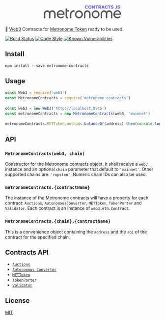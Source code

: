 <h1 align="center">
  <img src="./logo.png" alt="Metronome Contracts JS" width="50%">
</h1>

🔌  [Web3](https://github.com/ethereum/web3.js) Contracts for [Metronome Token](http://metronome.io) ready to be used.

[![Build Status](https://travis-ci.org/autonomoussoftware/metronome-contracts-js.svg?branch=master)](https://travis-ci.org/autonomoussoftware/metronome-contracts-js)
[![Code Style](https://img.shields.io/badge/code%20style-bloq-0063a6.svg)](https://github.com/bloq/eslint-config-bloq)
[![Known Vulnerabilities](https://snyk.io/test/github/autonomoussoftware/metronome-contracts-js/badge.svg?targetFile=package.json)](https://snyk.io/test/github/autonomoussoftware/metronome-contracts-js)

## Install

```shell
npm install --save metronome-contracts
```

## Usage

```js
const Web3 = require('web3')
const MetronomeContracts = require('metronome-contracts')

const web3 = new Web3('http://localhost:8545')
const metronomeContracts = new MetronomeContracts(web3, 'mainnet')

metronomeContracts.METToken.methods.balanceOf(address).then(console.log)
```

## API

### `MetronomeContracts(web3, chain)`

Constructor for the Metronome contracts object.
It shall receive a `web3` instance and an optional `chain` parameter that default to `'mainnet'`.
Other supported chains are: `'ropsten'`.
Numeric chain IDs can also be used.

### `metronomeContracts.{contractName}`

The instance of the Metronome contracts will have a property for each contract: `Auctions`, `AutonomousConverter`, `METToken`, `TokenPorter` and `Validator`.
Each contract is an instance of `web3.eth.Contract`.

### `MetronomeContracts.{chain}.{contractName}`

This is a convenience object containing the `address` and the `abi` of the contract for the specified chain.

## Contracts API

  - [`Auctions`](https://github.com/autonomoussoftware/documentation/blob/master/owners_manual/owners_manual.md#auction-api)
  - [`Autonomous Converter`](https://github.com/autonomoussoftware/documentation/blob/master/owners_manual/owners_manual.md#autonomous-converter-contract-api)
  - [`METToken`](https://github.com/autonomoussoftware/documentation/blob/master/owners_manual/owners_manual.md#token-api)
  - [`TokenPorter`](https://github.com/autonomoussoftware/documentation/blob/master/owners_manual/owners_manual.md#tokenporter-api)
  - [`Validator`](https://github.com/autonomoussoftware/documentation/blob/master/owners_manual/owners_manual.md#validator-api)

## License

[MIT](https://github.com/autonomoussoftware/metronome-contracts-js/blob/master/LICENSE)
